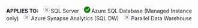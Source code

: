 <Token>**APPLIES TO:** ![no](media/no.png)SQL Server ![yes](media/yes.png)Azure SQL Database (Managed Instance only) ![no](media/no.png)Azure Synapse Analytics (SQL DW) ![no](media/no.png)Parallel Data Warehouse </Token>

